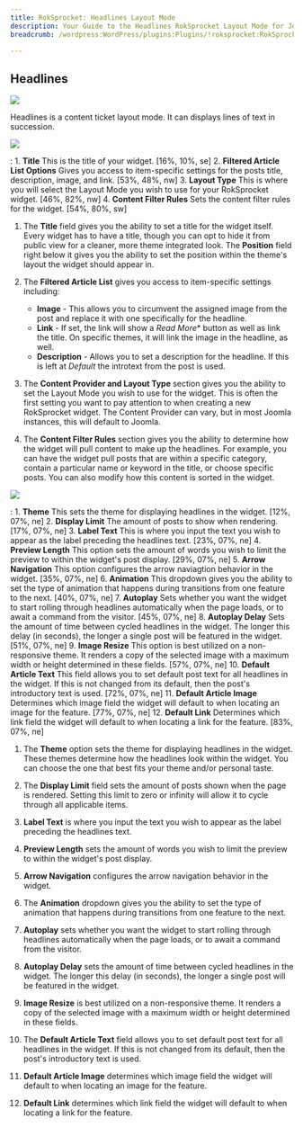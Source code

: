 ```yaml
---
title: RokSprocket: Headlines Layout Mode
description: Your Guide to the Headlines RokSprocket Layout Mode for Joomla
breadcrumb: /wordpress:WordPress/plugins:Plugins/!roksprocket:RokSprocket

---
```


Headlines
-----

![][headlines]

Headlines is a content ticket layout mode. It can displays lines of text in succession.

![][headlines1]

:   1. **Title** This is the title of your widget. [16%, 10%, se]
    2. **Filtered Article List Options** Gives you access to item-specific settings for the posts title, description, image, and link. [53%, 48%, nw]
    3. **Layout Type** This is where you will select the Layout Mode you wish to use for your RokSprocket widget. [46%, 82%, nw]
    4. **Content Filter Rules** Sets the content filter rules for the widget. [54%, 80%, sw]

1. The **Title** field gives you the ability to set a title for the widget itself. Every widget has to have a title, though you can opt to hide it from public view for a cleaner, more theme integrated look. The **Position** field right below it gives you the ability to set the position within the theme's layout the widget should appear in.

2. The **Filtered Article List** gives you access to item-specific settings including:
    * **Image** - This allows you to circumvent the assigned image from the post and replace it with one specifically for the headline. 
    * **Link** - If set, the link will show a *Read More** button as well as link the title. On specific themes, it will link the image in the headline, as well.
    * **Description** - Allows you to set a description for the headline. If this is left at *Default* the introtext from the post is used. 

3. The **Content Provider and Layout Type** section gives you the ability to set the Layout Mode you wish to use for the widget. This is often the first setting you want to pay attention to when creating a new RokSprocket widget. The Content Provider can vary, but in most Joomla instances, this will default to Joomla.

4. The **Content Filter Rules** section gives you the ability to determine how the widget will pull content to make up the headlines. For example, you can have the widget pull posts that are within a specific category, contain a particular name or keyword in the title, or choose specific posts. You can also modify how this content is sorted in the widget.

![][headlines_2]

:   1. **Theme** This sets the theme for displaying headlines in the widget. [12%, 07%, ne]
    2. **Display Limit** The amount of posts to show when rendering. [17%, 07%, ne]
    3. **Label Text** This is where you input the text you wish to appear as the label preceding the headlines text. [23%, 07%, ne]
    4. **Preview Length** This option sets the amount of words you wish to limit the preview to within the widget's post display. [29%, 07%, ne]
    5. **Arrow Navigation** This option configures the arrow naviagtion behavior in the widget. [35%, 07%, ne]
    6. **Animation**  This dropdown gives you the ability to set the type of animation that happens during transitions from one feature to the next. [40%, 07%, ne]
    7. **Autoplay** Sets whether you want the widget to start rolling through headlines automatically when the page loads, or to await a command from the visitor. [45%, 07%, ne]
    8. **Autoplay Delay** Sets the amount of time between cycled headlines in the widget. The longer this delay (in seconds), the longer a single post will be featured in the widget. [51%, 07%, ne]
    9. **Image Resize** This option is best utilized on a non-responsive theme. It renders a copy of the selected image with a maximum width or height determined in these fields. [57%, 07%, ne]
    10. **Default Article Text** This field allows you to set default post text for all headlines in the widget. If this is not changed from its default, then the post's introductory text is used. [72%, 07%, ne]
    11. **Default Article Image** Determines which image field the widget will default to when locating an image for the feature. [77%, 07%, ne]
    12. **Default Link** Determines which link field the widget will default to when locating a link for the feature. [83%, 07%, ne]

1. The **Theme** option sets the theme for displaying headlines in the widget. These themes determine how the headlines look within the widget. You can choose the one that best fits your theme and/or personal taste.

2. The **Display Limit** field sets the amount of posts shown when the page is rendered.  Setting this limit to zero or infinity will allow it to cycle through all applicable items.

3. **Label Text** is where you input the text you wish to appear as the label preceding the headlines text.

4. **Preview Length** sets the amount of words you wish to limit the preview to within the widget's post display. 

5. **Arrow Navigation** configures the arrow navigation behavior in the widget.

6. The **Animation** dropdown gives you the ability to set the type of animation that happens during transitions from one feature to the next.

7. **Autoplay** sets whether you want the widget to start rolling through headlines automatically when the page loads, or to await a command from the visitor.

8. **Autoplay Delay** sets the amount of time between cycled headlines in the widget. The longer this delay (in seconds), the longer a single post will be featured in the widget.

9. **Image Resize** is best utilized on a non-responsive theme. It renders a copy of the selected image with a maximum width or height determined in these fields.

10. The **Default Article Text** field allows you to set default post text for all headlines in the widget. If this is not changed from its default, then the post's introductory text is used.

11. **Default Article Image** determines which image field the widget will default to when locating an image for the feature. 

12. **Default Link** determines which link field the widget will default to when locating a link for the feature. 

[headlines]: assets/headlines.png
[headlines_link]: headlines_mode.md
[headlines_1]: assets/headlines_1.png
[headlines_2]: assets/headlines_2.png
[headlines1]: assets/wp_roksprocket_headlines_1.png